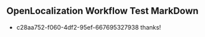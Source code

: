 ## OpenLocalization Workflow Test MarkDown
* c28aa752-f060-4df2-95ef-667695327938 
thanks!<!--HONumber=Mar16_HO2-->
